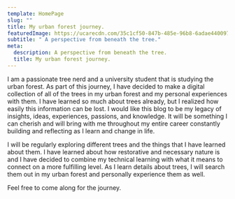 ```yaml
---
template: HomePage
slug: ""
title: My urban forest journey.
featuredImage: https://ucarecdn.com/35c1cf50-847b-485e-96b8-6adae4400978/-/preview/-/rotate/270/-/enhance/100/
subtitle: " A perspective from beneath the tree."
meta:
  description: A perspective from beneath the tree.
  title: My urban forest journey.
---
```

I am a passionate tree nerd and a university student that is studying the urban forest. As part of this journey, I have decided to make a digital collection of all of the trees in my urban forest and my personal experiences with them. I have learned so much about trees already, but I realized how easily this information can be lost. I would like this blog to be my legacy of insights, ideas, experiences, passions, and knowledge. It will be something I can cherish and will bring with me throughout my entire career constantly building and reflecting as I learn and change in life.

I will be regularly exploring different trees and the things that I have learned about them. I have learned about how restorative and necessary nature is and I have decided to combine my technical learning with what it means to connect on a more fulfilling level. As I learn details about trees, I will search them out in my urban forest and personally experience them as well. 

Feel free to come along for the journey.
